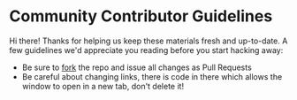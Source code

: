 # Community Contributor Guidelines

Hi there! Thanks for helping us keep these materials fresh and up-to-date. A few guidelines we'd appreciate you reading before you start hacking away:

* Be sure to [fork](https://github.com/how-to-fork) the repo and issue all changes as Pull Requests
* Be careful about changing links, there is code in there which allows the window to open in a new tab, don't delete it!
